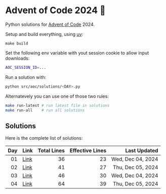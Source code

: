 # Advent of Code 2024 :christmas_tree:

Python solutions for [Advent of Code](https://adventofcode.com/) 2024.

Setup and build everything, using [uv](https://github.com/astral-sh/uv):

```
make build
```

Set the following env variable with yout session cookie to allow input downloads: 

```sh
AOC_SESSION_ID=...
```

Run a solution with: 

```sh
python src/aoc/solutions/<DAY>.py
```

Alternatevely you can use one of those two rules:

```sh
make run-latest # run latest file in solutions
make run-all    # run all solutions
```

## Solutions

Here is the complete list of solutions:

| **Day** | **Link** | **Total Lines** | **Effective Lines** | **Last Updated** |
| -: | - | -: | -: | -: |
| 01 | [Link](./src/aoc/solutions/01.py) |       36 | 23 | Wed, Dec 04, 2024 |
| 02 | [Link](./src/aoc/solutions/02.py) |       41 | 27 | Thu, Dec 05, 2024 |
| 03 | [Link](./src/aoc/solutions/03.py) |       46 | 30 | Wed, Dec 04, 2024 |
| 04 | [Link](./src/aoc/solutions/04.py) |       64 | 39 | Thu, Dec 05, 2024 |
